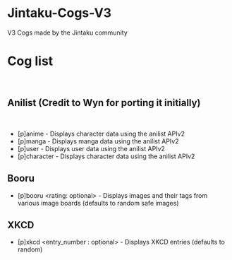 # Jintaku-Cogs-V3
V3 Cogs made by the Jintaku community

# Cog list
​
## Anilist (Credit to Wyn for porting it initially)
​
* [p]anime <anime-name> - Displays character data using the anilist APIv2
* [p]manga <manga-name> - Displays manga data using the anilist APIv2
* [p]user <username> - Displays user data using the anilist APIv2
* [p]character <character-name> - Displays character data using the anilist APIv2

## Booru

* [p]booru <rating: optional> <tags : optional> - Displays images and their tags from various image boards (defaults to random safe images)

## XKCD

* [p]xkcd <entry_number : optional> - Displays XKCD entries (defaults to random)
